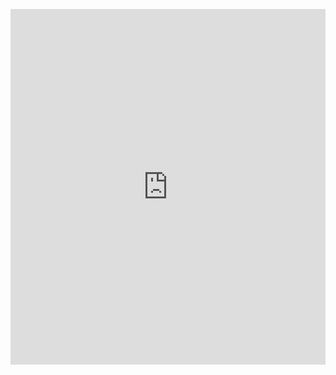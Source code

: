 <p><iframe allowfullscreen width="100%" height="569" class="google-slides-iframe" frameborder="0" scrolling="no" src="https://docs.google.com/presentation/d/e/2PACX-1vT0fIJQGVaT4hN08s6VzkRj3WArco-aCLF_XUVKfZF-g5tZEMo9QxQ2zOcUUa9oxeiEOomxR_Hx5DCm/embed?start=false&amp;loop=false&amp;delayms=3000"></iframe></p>